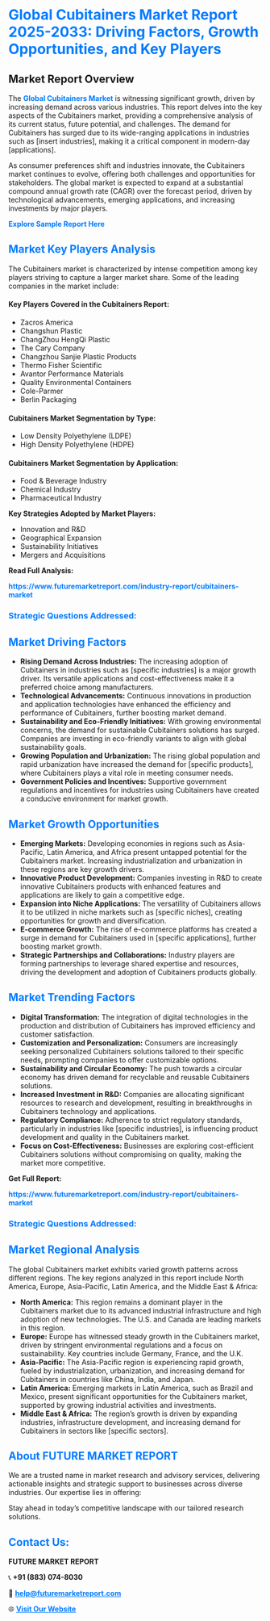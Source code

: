 <h1 style="color: #007BFF;">Global Cubitainers Market Report 2025-2033: Driving Factors, Growth Opportunities, and Key Players</h1>

<section id="overview">
<h2>Market Report Overview</h2>
<p>The <a href="https://www.futuremarketreport.com/industry-report/cubitainers-market" style="color: #007BFF; text-decoration: none;"><strong>Global Cubitainers Market</strong></a> is witnessing significant growth, driven by increasing demand across various industries. This report delves into the key aspects of the Cubitainers market, providing a comprehensive analysis of its current status, future potential, and challenges. The demand for Cubitainers has surged due to its wide-ranging applications in industries such as [insert industries], making it a critical component in modern-day [applications].</p>
<p>As consumer preferences shift and industries innovate, the Cubitainers market continues to evolve, offering both challenges and opportunities for stakeholders. The global market is expected to expand at a substantial compound annual growth rate (CAGR) over the forecast period, driven by technological advancements, emerging applications, and increasing investments by major players.</p>
</section>

<section id="overview">
<p><a href="https://www.futuremarketreport.com/request-sample/reportId=58317" style="color: #007BFF; text-decoration: none;"><strong>Explore Sample Report Here</strong></a></p>
</section>

<section id="key-players">
<h2 style="color: #007BFF;">Market Key Players Analysis</h2>
<p>The Cubitainers market is characterized by intense competition among key players striving to capture a larger market share. Some of the leading companies in the market include:</p>
<h4>Key Players Covered in the Cubitainers Report:</h4>
<ul><li>Zacros America</li><li>Changshun Plastic</li><li>ChangZhou HengQi Plastic</li><li>The Cary Company</li><li>Changzhou Sanjie Plastic Products</li><li>Thermo Fisher Scientific</li><li>Avantor Performance Materials</li><li>Quality Environmental Containers</li><li>Cole-Parmer</li><li>Berlin Packaging</li></ul>
<h4>Cubitainers Market Segmentation by Type:</h4>
<ul><li>Low Density Polyethylene (LDPE)</li><li>High Density Polyethylene (HDPE)</li></ul>

<h4>Cubitainers Market Segmentation by Application:</h4>
<ul><li>Food &amp; Beverage Industry</li><li>Chemical Industry</li><li>Pharmaceutical Industry</li></ul>
<p><strong>Key Strategies Adopted by Market Players:</strong></p>
<ul>
<li>Innovation and R&D</li>
<li>Geographical Expansion</li>
<li>Sustainability Initiatives</li>
<li>Mergers and Acquisitions</li>
</ul>
</section>

<section>
<p><strong>Read Full Analysis: </strong></p><a href="https://www.futuremarketreport.com/industry-report/cubitainers-market" style="color: #007BFF; text-decoration: none;"><strong>https://www.futuremarketreport.com/industry-report/cubitainers-market</strong></a>
<h3 style="color: #007BFF;">Strategic Questions Addressed:</h3>
</section>

<section id="driving-factors">
<h2 style="color: #007BFF;">Market Driving Factors</h2>
<ul>
<li><strong>Rising Demand Across Industries:</strong> The increasing adoption of Cubitainers in industries such as [specific industries] is a major growth driver. Its versatile applications and cost-effectiveness make it a preferred choice among manufacturers.</li>
<li><strong>Technological Advancements:</strong> Continuous innovations in production and application technologies have enhanced the efficiency and performance of Cubitainers, further boosting market demand.</li>
<li><strong>Sustainability and Eco-Friendly Initiatives:</strong> With growing environmental concerns, the demand for sustainable Cubitainers solutions has surged. Companies are investing in eco-friendly variants to align with global sustainability goals.</li>
<li><strong>Growing Population and Urbanization:</strong> The rising global population and rapid urbanization have increased the demand for [specific products], where Cubitainers plays a vital role in meeting consumer needs.</li>
<li><strong>Government Policies and Incentives:</strong> Supportive government regulations and incentives for industries using Cubitainers have created a conducive environment for market growth.</li>
</ul>
</section>

<section id="growth-opportunities">
<h2 style="color: #007BFF;">Market Growth Opportunities</h2>
<ul>
<li><strong>Emerging Markets:</strong> Developing economies in regions such as Asia-Pacific, Latin America, and Africa present untapped potential for the Cubitainers market. Increasing industrialization and urbanization in these regions are key growth drivers.</li>
<li><strong>Innovative Product Development:</strong> Companies investing in R&D to create innovative Cubitainers products with enhanced features and applications are likely to gain a competitive edge.</li>
<li><strong>Expansion into Niche Applications:</strong> The versatility of Cubitainers allows it to be utilized in niche markets such as [specific niches], creating opportunities for growth and diversification.</li>
<li><strong>E-commerce Growth:</strong> The rise of e-commerce platforms has created a surge in demand for Cubitainers used in [specific applications], further boosting market growth.</li>
<li><strong>Strategic Partnerships and Collaborations:</strong> Industry players are forming partnerships to leverage shared expertise and resources, driving the development and adoption of Cubitainers products globally.</li>
</ul>
</section>

<section id="trending-factors">
<h2 style="color: #007BFF;">Market Trending Factors</h2>
<ul>
<li><strong>Digital Transformation:</strong> The integration of digital technologies in the production and distribution of Cubitainers has improved efficiency and customer satisfaction.</li>
<li><strong>Customization and Personalization:</strong> Consumers are increasingly seeking personalized Cubitainers solutions tailored to their specific needs, prompting companies to offer customizable options.</li>
<li><strong>Sustainability and Circular Economy:</strong> The push towards a circular economy has driven demand for recyclable and reusable Cubitainers solutions.</li>
<li><strong>Increased Investment in R&D:</strong> Companies are allocating significant resources to research and development, resulting in breakthroughs in Cubitainers technology and applications.</li>
<li><strong>Regulatory Compliance:</strong> Adherence to strict regulatory standards, particularly in industries like [specific industries], is influencing product development and quality in the Cubitainers market.</li>
<li><strong>Focus on Cost-Effectiveness:</strong> Businesses are exploring cost-efficient Cubitainers solutions without compromising on quality, making the market more competitive.</li>
</ul>
</section>

<section>
<p><strong>Get Full Report: </strong></p><a href="https://www.futuremarketreport.com/industry-report/cubitainers-market" style="color: #007BFF; text-decoration: none;"><strong>https://www.futuremarketreport.com/industry-report/cubitainers-market</strong></a>
<h3 style="color: #007BFF;">Strategic Questions Addressed:</h3>
</section>


<section id="regional-analysis">
<h2 style="color: #007BFF;">Market Regional Analysis</h2>
<p>The global Cubitainers market exhibits varied growth patterns across different regions. The key regions analyzed in this report include North America, Europe, Asia-Pacific, Latin America, and the Middle East & Africa:</p>
<ul>
<li><strong>North America:</strong> This region remains a dominant player in the Cubitainers market due to its advanced industrial infrastructure and high adoption of new technologies. The U.S. and Canada are leading markets in this region.</li>
<li><strong>Europe:</strong> Europe has witnessed steady growth in the Cubitainers market, driven by stringent environmental regulations and a focus on sustainability. Key countries include Germany, France, and the U.K.</li>
<li><strong>Asia-Pacific:</strong> The Asia-Pacific region is experiencing rapid growth, fueled by industrialization, urbanization, and increasing demand for Cubitainers in countries like China, India, and Japan.</li>
<li><strong>Latin America:</strong> Emerging markets in Latin America, such as Brazil and Mexico, present significant opportunities for the Cubitainers market, supported by growing industrial activities and investments.</li>
<li><strong>Middle East & Africa:</strong> The region’s growth is driven by expanding industries, infrastructure development, and increasing demand for Cubitainers in sectors like [specific sectors].</li>
</ul>
</section>

<footer>
<h2 style="color: #007BFF;">About FUTURE MARKET REPORT</h2>
<p>We are a trusted name in market research and advisory services, delivering actionable insights and strategic support to businesses across diverse industries. Our expertise lies in offering:</p>

<p>Stay ahead in today’s competitive landscape with our tailored research solutions.</p>

<h2 style="color: #007BFF;">Contact Us:</h2>
<p><strong>FUTURE MARKET REPORT</strong></p>
<p>📞 <strong>+91 (883) 074-8030</strong></p>
<p>📧 <strong><a href="mailto:help@futuremarketreport.com" style="color: #007BFF;">help@futuremarketreport.com</a></strong></p>
<p>🌐 <strong><a href="https://www.futuremarketreport.com/" style="color: #007BFF;">Visit Our Website</a></strong></p>
</footer>